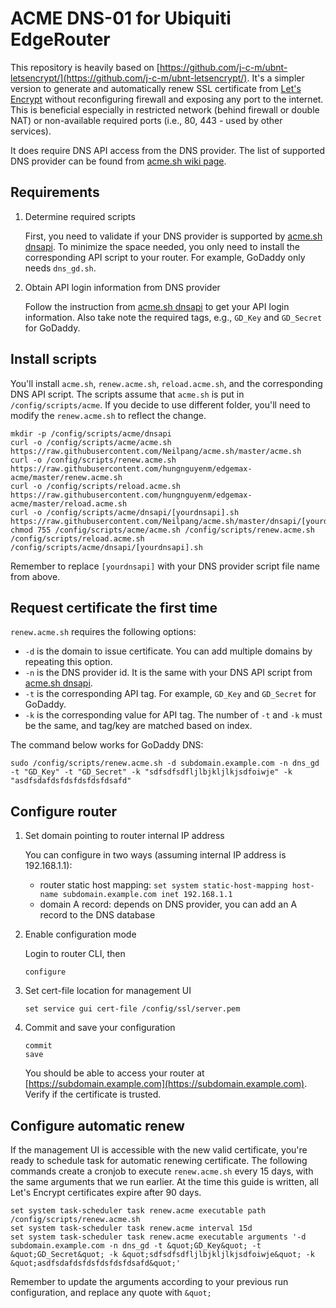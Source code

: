 # ACME DNS-01 for Ubiquiti EdgeRouter

This repository is heavily based on [https://github.com/j-c-m/ubnt-letsencrypt/](https://github.com/j-c-m/ubnt-letsencrypt/). It's a simpler version to generate and automatically renew SSL certificate from [Let's Encrypt](https://letsencrypt.org/) without reconfiguring firewall and exposing any port to the internet. This is beneficial especially in restricted network (behind firewall or double NAT) or non-available required ports (i.e., 80, 443 - used by other services).

It does require DNS API access from the DNS provider. The list of supported DNS provider can be found from [acme.sh wiki page](https://github.com/Neilpang/acme.sh#9-automatic-dns-api-integration).

## Requirements

1. Determine required scripts

	First, you need to validate if your DNS provider is supported by [acme.sh dnsapi](https://github.com/Neilpang/acme.sh/tree/master/dnsapi). To minimize the space needed, you only need to install the corresponding API script to your router. For example, GoDaddy only needs `dns_gd.sh`.

2. Obtain API login information from DNS provider

	Follow the instruction from [acme.sh dnsapi](https://github.com/Neilpang/acme.sh/tree/master/dnsapi) to get your API login information. Also take note the required tags, e.g., `GD_Key` and `GD_Secret` for GoDaddy.

## Install scripts

You'll install `acme.sh`, `renew.acme.sh`, `reload.acme.sh`, and the corresponding DNS API script. The scripts assume that `acme.sh` is put in `/config/scripts/acme`. If you decide to use different folder, you'll need to modify the `renew.acme.sh` to reflect the change.

```
mkdir -p /config/scripts/acme/dnsapi
curl -o /config/scripts/acme/acme.sh https://raw.githubusercontent.com/Neilpang/acme.sh/master/acme.sh
curl -o /config/scripts/renew.acme.sh https://raw.githubusercontent.com/hungnguyenm/edgemax-acme/master/renew.acme.sh
curl -o /config/scripts/reload.acme.sh https://raw.githubusercontent.com/hungnguyenm/edgemax-acme/master/reload.acme.sh
curl -o /config/scripts/acme/dnsapi/[yourdnsapi].sh https://raw.githubusercontent.com/Neilpang/acme.sh/master/dnsapi/[yourdnsapi].sh
chmod 755 /config/scripts/acme/acme.sh /config/scripts/renew.acme.sh /config/scripts/reload.acme.sh /config/scripts/acme/dnsapi/[yourdnsapi].sh
```

Remember to replace `[yourdnsapi]` with your DNS provider script file name from above.

## Request certificate the first time

`renew.acme.sh` requires the following options:
- `-d` is the domain to issue certificate. You can add multiple domains by repeating this option.
- `-n` is the DNS provider id. It is the same with your DNS API script from [acme.sh dnsapi](https://github.com/Neilpang/acme.sh/tree/master/dnsapi).
- `-t` is the corresponding API tag. For example, `GD_Key` and `GD_Secret` for GoDaddy.
- `-k` is the corresponding value for API tag. The number of `-t` and `-k` must be the same, and tag/key are matched based on index.

The command below works for GoDaddy DNS:
```
sudo /config/scripts/renew.acme.sh -d subdomain.example.com -n dns_gd -t "GD_Key" -t "GD_Secret" -k "sdfsdfsdfljlbjkljlkjsdfoiwje" -k "asdfsdafdsfdsfdsfdsfdsafd"
```

## Configure router

1. Set domain pointing to router internal IP address

	You can configure in two ways (assuming internal IP address is 192.168.1.1):

	* router static host mapping: `set system static-host-mapping host-name subdomain.example.com inet 192.168.1.1`
	* domain A record: depends on DNS provider, you can add an A record to the DNS database

2. Enable configuration mode

	Login to router CLI, then

	```
	configure
	```

3. Set cert-file location for management UI

	```
	set service gui cert-file /config/ssl/server.pem
	```

4. Commit and save your configuration

	```
	commit
	save
	```

	You should be able to access your router at [https://subdomain.example.com](https://subdomain.example.com). Verify if the certificate is trusted.

## Configure automatic renew

If the management UI is accessible with the new valid certificate, you're ready to schedule task for automatic renewing certificate. The following commands create a cronjob to execute `renew.acme.sh` every 15 days, with the same arguments that we run earlier. At the time this guide is written, all Let's Encrypt certificates expire after 90 days.

```
set system task-scheduler task renew.acme executable path /config/scripts/renew.acme.sh
set system task-scheduler task renew.acme interval 15d
set system task-scheduler task renew.acme executable arguments '-d subdomain.example.com -n dns_gd -t &quot;GD_Key&quot; -t &quot;GD_Secret&quot; -k &quot;sdfsdfsdfljlbjkljlkjsdfoiwje&quot; -k &quot;asdfsdafdsfdsfdsfdsfdsafd&quot;'
```

Remember to update the arguments according to your previous run configuration, and replace any quote with `&quot;`